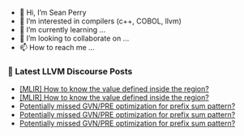- 👋 Hi, I’m Sean Perry
- 👀 I’m interested in compilers (c++, COBOL, llvm)
- 🌱 I’m currently learning ...
- 💞️ I’m looking to collaborate on ...
- 📫 How to reach me ...

<!---
s66perry/s66perry is a ✨ special ✨ repository because its `README.md` (this file) appears on your GitHub profile.
You can click the Preview link to take a look at your changes.
--->
### 📕 Latest LLVM Discourse Posts

<!-- DISCOURSE-LLVM:START -->
- [[MLIR] How to know the value defined inside the region?](https://discourse.llvm.org/t/mlir-how-to-know-the-value-defined-inside-the-region/83378#post_3)
- [[MLIR] How to know the value defined inside the region?](https://discourse.llvm.org/t/mlir-how-to-know-the-value-defined-inside-the-region/83378#post_2)
- [Potentially missed GVN/PRE optimization for prefix sum pattern?](https://discourse.llvm.org/t/potentially-missed-gvn-pre-optimization-for-prefix-sum-pattern/82796#post_7)
- [Potentially missed GVN/PRE optimization for prefix sum pattern?](https://discourse.llvm.org/t/potentially-missed-gvn-pre-optimization-for-prefix-sum-pattern/82796#post_6)
- [Potentially missed GVN/PRE optimization for prefix sum pattern?](https://discourse.llvm.org/t/potentially-missed-gvn-pre-optimization-for-prefix-sum-pattern/82796#post_5)
<!-- DISCOURSE-LLVM:END -->
